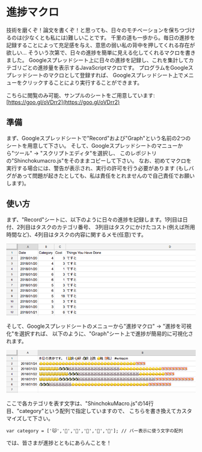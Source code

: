 # 進捗マクロ

技術を磨くぞ！論文を書くぞ！と思っても、日々のモチベーションを保ちつづけるのは(少なくとも私には)難しいことです。
千里の道も一歩から。毎日の進捗を記録することによって充足感を与え、意思の弱い私の背中を押してくれる存在が欲しい…
そういう次第で、日々の進捗を簡単に見える化してくれるマクロを書きました。
Googleスプレッドシート上に日々の進捗を記録し、これを集計してカテゴリごとの進捗量を表示するJavaScriptマクロです。
プログラムをGoogleスプレッドシートのマクロとして登録すれば、
Googleスプレッドシート上でメニューをクリックすることにより実行することができます。

こちらに閲覧のみ可能、サンプルのシートをご用意しています:
[https://goo.gl/oVDrr2](https://goo.gl/oVDrr2)

## 準備

まず、Googleスプレッドシートで"Record"および"Graph"という名前の2つのシートを用意して下さい。
そして、Googleスプレッドシートのマニューから"ツール" -> "スクリプトエディタ"を選択し、
このレポジトリの"Shinchokumacro.js"をそのままコピーして下さい。
なお、初めてマクロを実行する場合には、警告が表示され、実行の許可を行う必要があります
(もしバグがあって問題が起きたとしても、私は責任をとれませんので自己責任でお願いします)。

## 使い方

まず、"Record"シートに、以下のように日々の進捗を記録します。1列目は日付、2列目はタスクのカテゴリ番号、
3列目はタスクにかけたコスト(例えば所用時間など)、4列目はタスクの内容に関するメモ(任意)です。

![record](fig/record.png)

そして、Googleスプレッドシートのメニューから"進捗マクロ" -> "進捗を可視化"を選択すれば、
以下のように、"Graph"シート上で進捗が簡易的に可視化されます。

![graph](fig/graph.png)

ここで各カテゴリを表す文字は、"ShinchokuMacro.js"の14行目、"category"という配列で指定していますので、
こちらを書き換えてカスタマイズして下さい。

```ShinchokuMacro.js(l.14):JavaScript
var category = ['🐱','🐶','🐧','🐰','🐤','🐹']; // バー表示に使う文字の配列
```

では、皆さまが進捗とともにあらんことを！
